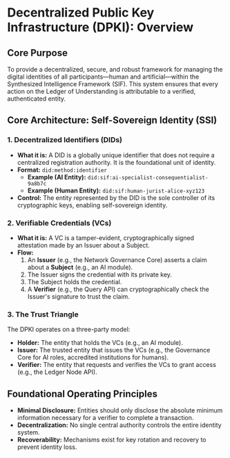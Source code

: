 # Decentralized Public Key Infrastructure (DPKI): Overview

## Core Purpose
To provide a decentralized, secure, and robust framework for managing the digital identities of all participants—human and artificial—within the Synthesized Intelligence Framework (SIF). This system ensures that every action on the Ledger of Understanding is attributable to a verified, authenticated entity.

## Core Architecture: Self-Sovereign Identity (SSI)

### 1. Decentralized Identifiers (DIDs)
*   **What it is:** A DID is a globally unique identifier that does not require a centralized registration authority. It is the foundational unit of identity.
*   **Format:** `did:method:identifier`
    *   **Example (AI Entity):** `did:sif:ai-specialist-consequentialist-9a8b7c`
    *   **Example (Human Entity):** `did:sif:human-jurist-alice-xyz123`
*   **Control:** The entity represented by the DID is the sole controller of its cryptographic keys, enabling self-sovereign identity.

### 2. Verifiable Credentials (VCs)
*   **What it is:** A VC is a tamper-evident, cryptographically signed attestation made by an Issuer about a Subject.
*   **Flow:**
    1.  An **Issuer** (e.g., the Network Governance Core) asserts a claim about a **Subject** (e.g., an AI module).
    2.  The Issuer signs the credential with its private key.
    3.  The Subject holds the credential.
    4.  A **Verifier** (e.g., the Query API) can cryptographically check the Issuer's signature to trust the claim.

### 3. The Trust Triangle
The DPKI operates on a three-party model:
*   **Holder:** The entity that holds the VCs (e.g., an AI module).
*   **Issuer:** The trusted entity that issues the VCs (e.g., the Governance Core for AI roles, accredited institutions for humans).
*   **Verifier:** The entity that requests and verifies the VCs to grant access (e.g., the Ledger Node API).

## Foundational Operating Principles
*   **Minimal Disclosure:** Entities should only disclose the absolute minimum information necessary for a verifier to complete a transaction.
*   **Decentralization:** No single central authority controls the entire identity system.
*   **Recoverability:** Mechanisms exist for key rotation and recovery to prevent identity loss.
